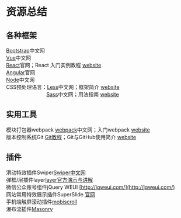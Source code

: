 # 资源总结
## 各种框架
[Bootstrap](http://www.bootcss.com/)中文网<br/>
[Vue](https://cn.vuejs.org/v2/guide/)中文网<br/>
[React](https://facebook.github.io/react/)官网；React 入门实例教程 [website](http://www.ruanyifeng.com/blog/2015/03/react.html)<br/>
[Angular](https://angular.io/)官网<br/>
[Node](http://nodejs.cn/)中文网<br/>
CSS预处理语言：[Less](http://lesscss.cn/)中文网；框架简介 [website](https://www.ibm.com/developerworks/cn/web/1207_zhaoch_lesscss/)<br/>
&nbsp;&nbsp;&nbsp;&nbsp;&nbsp;&nbsp;&nbsp;&nbsp;&nbsp;&nbsp;&nbsp;&nbsp;&nbsp;&nbsp;&nbsp;&nbsp;&nbsp;&nbsp;&nbsp;&nbsp;&nbsp;&nbsp;&nbsp;&nbsp;&nbsp;&nbsp;&nbsp;&nbsp;[Sass](https://www.sass.hk/)中文网；用法指南 [website](http://www.ruanyifeng.com/blog/2012/06/sass.html)<br/>
## 实用工具
模块打包器webpack [webpack](https://doc.webpack-china.org/concepts/)中文网；入门webpack [website](http://www.jianshu.com/p/42e11515c10f)<br>
版本控制系统Git [Git教程](https://www.liaoxuefeng.com/wiki/0013739516305929606dd18361248578c67b8067c8c017b000)；Git与GitHub使用简介 [website](http://blog.csdn.net/kingzone_2008/article/details/8533868)<br/>
## 插件
滑动特效插件Swiper[Swiper中文网](http://www.swiper.com.cn/)<br/>
弹框/层插件layer[layer官方演示与讲解](http://layer.layui.com/)<br/>
微信公众账号组件jQuery WEUI [http://jqweui.com/](http://jqweui.com/)<br/>
网站常用特效展示插件SuperSlide [官网](http://www.superslide2.com/index.html)<br/>
手机端触屏滚动插件[mobiscroll](https://demo.mobiscroll.com/v3/jquery/datetime/date/#lang=zh)<br/>
瀑布流插件[Masonry](https://masonry.desandro.com/)<br/>
